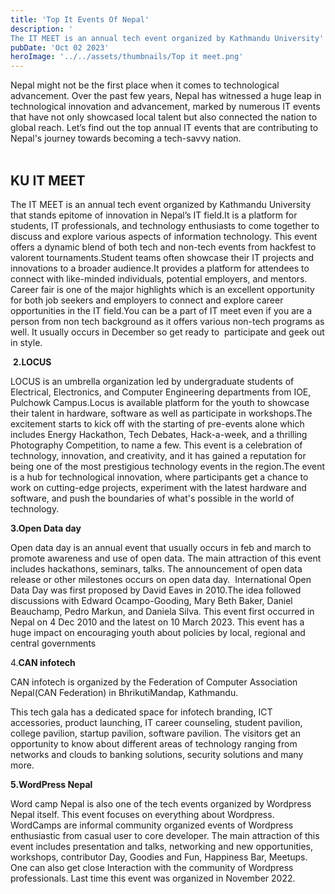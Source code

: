 ```yaml
---
title: 'Top It Events Of Nepal'
description: '
The IT MEET is an annual tech event organized by Kathmandu University'
pubDate: 'Oct 02 2023'
heroImage: '../../assets/thumbnails/Top it meet.png'
---
```


<!-- **TOP IT EVENTS OF NEPAL** -->
Nepal might not be the first place when it comes to technological advancement. Over the past few years, Nepal has witnessed a huge leap in technological innovation and advancement, marked by numerous IT events that have not only showcased local talent but also connected the nation to global reach. Let’s find out the top annual IT events that are contributing to Nepal's journey towards becoming a tech-savvy nation.
<br/>
<br/>

<!-- **1.KU IT MEET**. -->
## KU IT MEET

The IT MEET is an annual tech event organized by Kathmandu University that stands epitome of innovation in Nepal’s IT field.It is a platform for students, IT professionals, and technology enthusiasts to come together to discuss and explore various aspects of information technology. This event offers a dynamic blend of both tech and non-tech events from hackfest to valorent tournaments.Student teams often showcase their IT projects and innovations to a broader audience.It provides a platform for attendees to connect with like-minded individuals, potential employers, and mentors. Career fair is one of the major highlights which is an excellent opportunity for both job seekers and employers to connect and explore career opportunities in the IT field.You can be a part of IT meet even if you are a person from non tech background as it offers various non-tech programs as well. It usually occurs in December so get ready to  participate and geek out in style.

 **2.LOCUS**

LOCUS is an umbrella organization led by undergraduate students of Electrical, Electronics, and Computer Engineering departments from IOE, Pulchowk Campus.Locus is available platform for the youth to showcase their talent in hardware, software as well as participate in workshops.The excitement starts to kick off with the starting of pre-events alone which includes Energy Hackathon, Tech Debates, Hack-a-week, and a thrilling Photography Competition, to name a few. This event is a celebration of technology, innovation, and creativity, and it has gained a reputation for being one of the most prestigious technology events in the region.The event is a hub for technological innovation, where participants get a chance to work on cutting-edge projects, experiment with the latest hardware and software, and push the boundaries of what's possible in the world of technology.

**3.Open Data day**

Open data day is an annual event that usually occurs in feb and march to promote awareness and use of open data. The main attraction of this event includes hackathons, seminars, talks. The announcement of open data release or other milestones occurs on open data day.  International Open Data Day was first proposed by David Eaves in 2010.The idea followed discussions with Edward Ocampo-Gooding, Mary Beth Baker, Daniel Beauchamp, Pedro Markun, and Daniela Silva. This event first occurred in Nepal on 4 Dec 2010 and the latest on 10 March 2023. This event has a huge impact on encouraging youth about policies by local, regional and central governments

4.**CAN infotech**

CAN infotech is organized by the Federation of Computer Association Nepal(CAN Federation) in BhrikutiMandap, Kathmandu.

This tech gala has a dedicated space for infotech branding, ICT accessories, product launching, IT career counseling, student pavilion, college pavilion, startup pavilion, software pavilion. The visitors get an opportunity to know about different areas of technology ranging from networks and clouds to banking solutions, security solutions and many more. 

**5.WordPress Nepal**

Word camp Nepal is also one of the tech events organized by Wordpress Nepal itself. This event focuses on everything about Wordpress. WordCamps are informal community organized events of Wordpress enthusiastic from casual user to core developer. The main attraction of this event includes presentation and talks, networking and new opportunities, workshops, contributor Day, Goodies and Fun, Happiness Bar, Meetups. One can also get close Interaction with the community of Wordpress professionals.
Last time this event was organized in November 2022.
